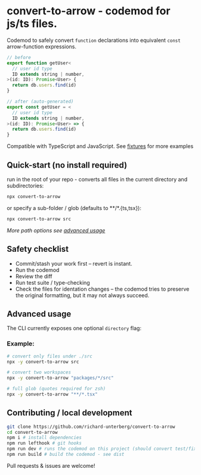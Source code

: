 # convert-to-arrow - codemod for js/ts files.

Codemod to safely convert `function` declarations into equivalent `const` arrow-function expressions.

```ts
// before
export function getUser<
  // user id type
  ID extends string | number,
>(id: ID): Promise<User> {
  return db.users.find(id)
}

// after (auto-generated)
export const getUser = <
  // user id type
  ID extends string | number,
>(id: ID): Promise<User> => {
  return db.users.find(id)
}
```

Compatible with TypeScript and JavaScript. See [fixtures](https://github.com/richard-unterberg/convert-to-arrow/blob/master/test/fixtures.ts) for more examples

## Quick-start (no install required)

run in the root of your repo - converts all files in the current directory and subdirectories:
```bash
npx convert-to-arrow
```

or specify a sub-folder / glob (defaults to **/*.{ts,tsx}):
```bash
npx convert-to-arrow src
```
*More path options see [advanced usage](#advanced-usage)*

## Safety checklist

- Commit/stash your work first – revert is instant.
- Run the codemod
- Review the diff
- Run test suite / type-checking
- Check the files for identation changes – the codemod tries to preserve the original formatting, but it may not always succeed.

## Advanced usage

The CLI currently exposes one optional `directory` flag:

### Example:
```bash
# convert only files under ./src
npx -y convert-to-arrow src

# convert two workspaces
npx -y convert-to-arrow "packages/*/src"

# full glob (quotes required for zsh)
npx -y convert-to-arrow "**/*.tsx"
```

## Contributing / local development

```bash
git clone https://github.com/richard-unterberg/convert-to-arrow
cd convert-to-arrow
npm i # install dependencies
npm run lefthook # git hooks
npm run dev # runs the codemod on this project (should convert test/fixtures.ts)
npm run build # build the codemod - see dist
```

Pull requests & issues are welcome!